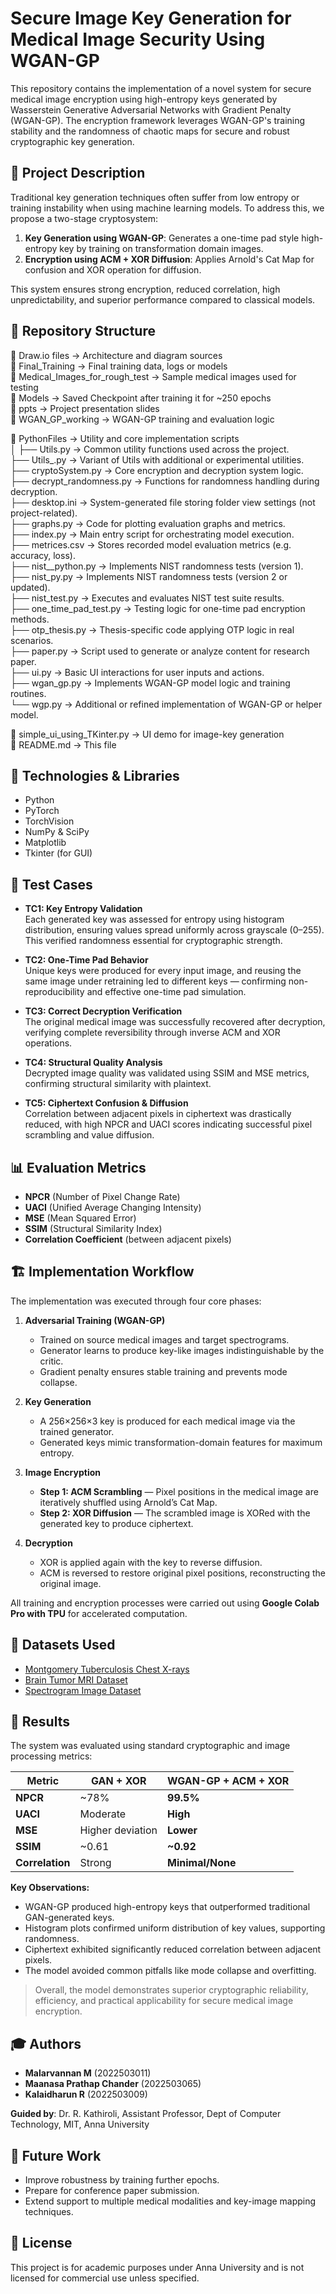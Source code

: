 # Secure Image Key Generation for Medical Image Security Using WGAN-GP

This repository contains the implementation of a novel system for secure medical image encryption using high-entropy keys generated by Wasserstein Generative Adversarial Networks with Gradient Penalty (WGAN-GP). The encryption framework leverages WGAN-GP's training stability and the randomness of chaotic maps for secure and robust cryptographic key generation.

## 🧠 Project Description

Traditional key generation techniques often suffer from low entropy or training instability when using machine learning models. To address this, we propose a two-stage cryptosystem:

1. **Key Generation using WGAN-GP**: Generates a one-time pad style high-entropy key by training on transformation domain images.  
2. **Encryption using ACM + XOR Diffusion**: Applies Arnold's Cat Map for confusion and XOR operation for diffusion.

This system ensures strong encryption, reduced correlation, high unpredictability, and superior performance compared to classical models.

## 📂 Repository Structure
📁 Draw.io files                  → Architecture and diagram sources  
📁 Final_Training                 → Final training data, logs or models  
📁 Medical_Images_for_rough_test → Sample medical images used for testing  
📁 Models                         → Saved Checkpoint after training it for ~250 epochs  
📁 ppts                           → Project presentation slides  
📁 WGAN_GP_working                → WGAN-GP training and evaluation logic  

📁 PythonFiles                    → Utility and core implementation scripts  
│
├── Utils.py              → Common utility functions used across the project.  
├── Utils_.py             → Variant of Utils with additional or experimental utilities.  
├── cryptoSystem.py       → Core encryption and decryption system logic.  
├── decrypt_randomness.py → Functions for randomness handling during decryption.  
├── desktop.ini           → System-generated file storing folder view settings (not project-related).  
├── graphs.py             → Code for plotting evaluation graphs and metrics.  
├── index.py              → Main entry script for orchestrating model execution.  
├── metrices.csv          → Stores recorded model evaluation metrics (e.g. accuracy, loss).  
├── nist__python.py       → Implements NIST randomness tests (version 1).  
├── nist_py.py            → Implements NIST randomness tests (version 2 or updated).  
├── nist_test.py          → Executes and evaluates NIST test suite results.  
├── one_time_pad_test.py  → Testing logic for one-time pad encryption methods.  
├── otp_thesis.py         → Thesis-specific code applying OTP logic in real scenarios.  
├── paper.py              → Script used to generate or analyze content for research paper.  
├── ui.py                 → Basic UI interactions for user inputs and actions.  
├── wgan_gp.py            → Implements WGAN-GP model logic and training routines.  
└── wgp.py                → Additional or refined implementation of WGAN-GP or helper model.  

📄 simple_ui_using_TKinter.py     → UI demo for image-key generation  
📄 README.md                      → This file


## 🔧 Technologies & Libraries

- Python  
- PyTorch  
- TorchVision  
- NumPy & SciPy  
- Matplotlib  
- Tkinter (for GUI)

## 🧪 Test Cases

- **TC1: Key Entropy Validation**  
  Each generated key was assessed for entropy using histogram distribution, ensuring values spread uniformly across grayscale (0–255). This verified randomness essential for cryptographic strength.

- **TC2: One-Time Pad Behavior**  
  Unique keys were produced for every input image, and reusing the same image under retraining led to different keys — confirming non-reproducibility and effective one-time pad simulation.

- **TC3: Correct Decryption Verification**  
  The original medical image was successfully recovered after decryption, verifying complete reversibility through inverse ACM and XOR operations.

- **TC4: Structural Quality Analysis**  
  Decrypted image quality was validated using SSIM and MSE metrics, confirming structural similarity with plaintext.

- **TC5: Ciphertext Confusion & Diffusion**  
  Correlation between adjacent pixels in ciphertext was drastically reduced, with high NPCR and UACI scores indicating successful pixel scrambling and value diffusion.

## 📊 Evaluation Metrics

- **NPCR** (Number of Pixel Change Rate)  
- **UACI** (Unified Average Changing Intensity)  
- **MSE** (Mean Squared Error)  
- **SSIM** (Structural Similarity Index)  
- **Correlation Coefficient** (between adjacent pixels)

## 🏗️ Implementation Workflow

The implementation was executed through four core phases:

1. **Adversarial Training (WGAN-GP)**  
   - Trained on source medical images and target spectrograms.  
   - Generator learns to produce key-like images indistinguishable by the critic.  
   - Gradient penalty ensures stable training and prevents mode collapse.

2. **Key Generation**  
   - A 256×256×3 key is produced for each medical image via the trained generator.  
   - Generated keys mimic transformation-domain features for maximum entropy.

3. **Image Encryption**  
   - **Step 1: ACM Scrambling** — Pixel positions in the medical image are iteratively shuffled using Arnold’s Cat Map.  
   - **Step 2: XOR Diffusion** — The scrambled image is XORed with the generated key to produce ciphertext.

4. **Decryption**  
   - XOR is applied again with the key to reverse diffusion.  
   - ACM is reversed to restore original pixel positions, reconstructing the original image.

All training and encryption processes were carried out using **Google Colab Pro with TPU** for accelerated computation.

## 🧪 Datasets Used

- [Montgomery Tuberculosis Chest X-rays](https://www.kaggle.com/datasets/raddar/tuberculosis-chest-xrays-montgomery)  
- [Brain Tumor MRI Dataset](https://www.kaggle.com/masoudnickparvar/brain-tumor-mri-dataset)  
- [Spectrogram Image Dataset](https://www.kaggle.com/datasets/vishalbakshi/hms-hbac-training-spectrogram-images)

## 📌 Results

The system was evaluated using standard cryptographic and image processing metrics:

| **Metric**                | **GAN + XOR**    | **WGAN-GP + ACM + XOR** |
|--------------------------|------------------|--------------------------|
| **NPCR**                 | ~78%             | **99.5%**                |
| **UACI**                 | Moderate         | **High**                 |
| **MSE**                  | Higher deviation | **Lower**                |
| **SSIM**                 | ~0.61            | **~0.92**                |
| **Correlation**          | Strong           | **Minimal/None**         |

**Key Observations:**
- WGAN-GP produced high-entropy keys that outperformed traditional GAN-generated keys.
- Histogram plots confirmed uniform distribution of key values, supporting randomness.
- Ciphertext exhibited significantly reduced correlation between adjacent pixels.
- The model avoided common pitfalls like mode collapse and overfitting.

> Overall, the model demonstrates superior cryptographic reliability, efficiency, and practical applicability for secure medical image encryption.

## 🎓 Authors

- **Malarvannan M** (2022503011)  
- **Maanasa Prathap Chander** (2022503065)  
- **Kalaidharun R** (2022503009)  

**Guided by**: Dr. R. Kathiroli, Assistant Professor, Dept of Computer Technology, MIT, Anna University

## 📅 Future Work

- Improve robustness by training further epochs.  
- Prepare for conference paper submission.  
- Extend support to multiple medical modalities and key-image mapping techniques.

## 📄 License

This project is for academic purposes under Anna University and is not licensed for commercial use unless specified.

